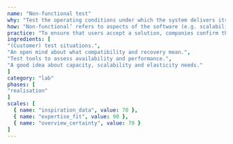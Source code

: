 ```yaml
---
name: "Non-functional test"
why: "Test the operating conditions under which the system delivers its intended functions."
how: "Non-functional’ refers to aspects of the software (e.g. scalability or security) that may not be related to a specific function or user action (e.g. How many people can log in at once?). You need to test whether the system fulfils requirements related to usability, reliability, performance and supportability"
practice: "To ensure that users accept a solution, companies confirm that the product not only offers the required functions, but also does so in a practical and safe way."
ingredients: [
"(Customer) test situations.",
"An open mind about what compatibility and recovery mean.",
"Test tools to assess availability and performance.",
"A good idea about capacity, scalability and elasticity needs."
]
category: "lab"
phases: [
"realisation"
]
scales: [
  { name: "inspiration_data", value: 70 },
  { name: "expertise_fit", value: 90 },
  { name: "overview_certainty", value: 70 }
]
---
```

